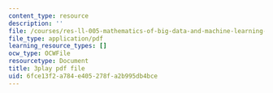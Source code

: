 ```yaml
---
content_type: resource
description: ''
file: /courses/res-ll-005-mathematics-of-big-data-and-machine-learning-january-iap-2020/6fce13f2a784e405278fa2b995db4bce_zkcj6JrhGy8.pdf
file_type: application/pdf
learning_resource_types: []
ocw_type: OCWFile
resourcetype: Document
title: 3play pdf file
uid: 6fce13f2-a784-e405-278f-a2b995db4bce
---
```

